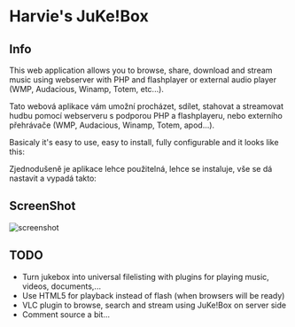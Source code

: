 Harvie's JuKe!Box
=================

Info
----

This web application allows you to browse, share, download and stream music using webserver with PHP and flashplayer or external audio player (WMP, Audacious, Winamp, Totem, etc...).

Tato webová aplikace vám umožní procházet, sdílet, stahovat a streamovat hudbu pomocí webserveru s podporou PHP a flashplayeru, nebo externího přehrávače (WMP, Audacious, Winamp, Totem, apod...).

Basicaly it's easy to use, easy to install, fully configurable and it looks like this:

Zjednodušeně je aplikace lehce použitelná, lehce se instaluje, vše se dá nastavit a vypadá takto:


ScreenShot
----------
![screenshot](http://img218.imageshack.us/img218/2669/jukeboxscreen3.png)


TODO
----

* Turn jukebox into universal filelisting with plugins for playing music, videos, documents,...
* Use HTML5 for playback instead of flash (when browsers will be ready)
* VLC plugin to browse, search and stream using JuKe!Box on server side
* Comment source a bit...
